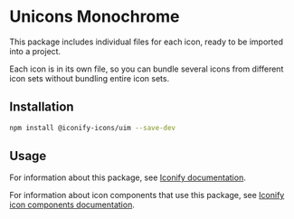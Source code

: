 # Unicons Monochrome

This package includes individual files for each icon, ready to be imported into a project.

Each icon is in its own file, so you can bundle several icons from different icon sets without bundling entire icon sets.

## Installation

```bash
npm install @iconify-icons/uim --save-dev
```

## Usage

For information about this package, see [Iconify documentation](https://docs.iconify.design/icons/icons.html).

For information about icon components that use this package, see [Iconify icon components documentation](https://docs.iconify.design/icon-components/).
